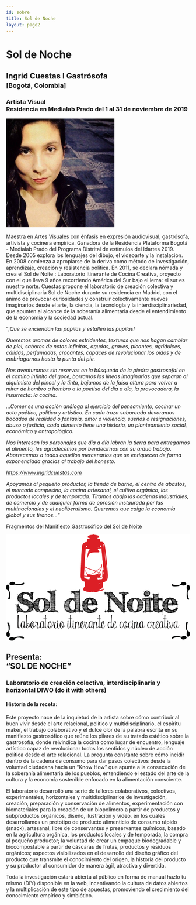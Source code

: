 ```yaml
---
id: sobre
title: Sol de Noche
layout: page2
---
```

<h1 id="sol-de-noche">Sol de Noche</h1>
<h2 id="ingrid-cuestas-i-gastrósofa-bogotá-colombia">Ingrid Cuestas I Gastrósofa <br /><small>[Bogotá, Colombia]</small></h2>
<h3 id="artista-visual-en-residencia-en-medialab-prado-del-1-al-31-de-noviembre-de-2019">Artista Visual<br />Residencia en Medialab Prado del 1 al 31 de noviembre de 2019</h3>

<p><span class="image center"><img src="images/colaboradores/Ingrid.jpg" alt="Ingrid Cuestas" title="Ingrid Cuestas" /></span></p>

<p>Maestra en Artes Visuales con énfasis en expresión audiovisual, gastrósofa, artivista y cocinera empírica. Ganadora de la Residencia Plataforma Bogotá - Medialab Prado del Programa Distrital de estímulos del Idartes 2019. Desde 2005 explora los lenguajes del dibujo, el videoarte y la instalación. En 2008 comienza a apropiarse de la deriva como método de investigación, aprendizaje, creación y resistencia política. En 2011, se declara nómada y crea el Sol de Noite : Laboratorio Itinerante de Cocina Creativa, proyecto con el que lleva 9 años recorriendo América del Sur bajo el lema: el sur es nuestro norte. Cuestas propone el laboratorio de creación colectiva y multidisciplinaria Sol de Noche durante su residencia en Madrid, con el ánimo de provocar curiosidades y construir colectivamente nuevos imaginarios desde el arte, la ciencia, la tecnología y la interdisciplinariedad, que apunten al alcance de la soberanía alimentaria desde el entendimiento de la economía y la sociedad actual.</p>

<p>“<em>¡Que se enciendan las papilas y estallen las pupilas!</p>

<p>Queremos aromas de colores estridentes, texturas que nos hagan cambiar de piel, sabores de notas infinitas, agudas, graves, picantes, agridulces, cálidas, perfumadas, crocantes, capaces de revolucionar los oídos y de embriagarnos hasta la punta del pie.</p>

<p>Nos aventuramos sin reservas en la búsqueda de la piedra gastrosofal en el camino infinito del goce, borramos las líneas imaginarias que separan al alquimista del pincel y la tinta, bajamos de la falsa altura para volver a mirar de hombro a hombro  a  la  poetisa  del  día  a  día,  la  provocadora,  la insurrecta: la cocina.</p>

<p>…Comer es una acción análoga al ejercicio del pensamiento, cocinar un acto poético, político y artístico. En cada trozo saboreado devoramos bocados de realidad o fantasía, amor o violencia,  sueños  o  resignaciones,  abuso  o  justicia, cada alimento tiene una historia, un planteamiento social, económico y antropológico.</p>

<p>Nos interesan los personajes que día a día labran la tierra para entregarnos el alimento, les agradecemos por bendecirnos con su arduo trabajo. Aborrecemos a todos aquellos mercenarios que se enriquecen de forma exponenciada gracias al trabajo del honesto.</p>
<p class="align-right"><a href="https://www.ingridcuestas.com" target="_blank">https://www.ingridcuestas.com</a></p>

<p>Apoyamos al pequeño productor, la tienda de barrio, el centro de abastos, el mercado campesino, la cocina artesanal, el cultivo orgánico, los productos locales y de temporada. Tiramos abajo las cadenas industriales, de comercio y de cualquier forma de opresión instaurada por las multinacionales y el neoliberalismo. Queremos que caiga la economía global y sus tiranos…</em>”</p>

<p>Fragmentos del <a href="https://www.ingridcuestas.com/manifiesto-gastrosofico">Manifiesto Gastrosófico del Sol de Noite</a></p>

<p><span class="image fit white"><img src="images/logosoldenoite.png" /></span></p>
<h2 id="presenta--sol-de-noche">Presenta: <br /> “SOL DE NOCHE”</h2>
<h3 id="laboratorio-de-creación-colectiva-interdisciplinaria-y-horizontal-diwo-do-it-with-others">Laboratorio de creación colectiva, interdisciplinaria y horizontal DIWO (do it with others)</h3>

<h4 id="historia-de-la-receta">Historia de la receta:</h4>
<p>Este proyecto nace de la inquietud de la artista sobre cómo contribuir al buen vivir desde el arte relacional, político y multidisciplinario, el espíritu maker, el trabajo colaborativo y el dulce olor de la palabra escrita en su manifiesto gastrosófico que reúne los pilares de su tratado estético sobre la gastrosofía, donde reivindica la cocina como lugar de encuentro, lenguaje artístico capaz de revolucionar todos los sentidos y núcleo de acción política desde el arte relacional. La pregunta constante sobre cómo incidir dentro de la cadena de consumo para dar pasos colectivos desde la voluntad ciudadana hacia un “Know How” que apunte a la consecución de la soberanía alimentaria de los pueblos, entendiendo el estado del arte de la cultura y la economía sostenible enfocado en la alimentación consciente.</p>

<p>El laboratorio desarrolló una serie de talleres colaborativos, colectivos, experimentales, horizontales y multidisciplinarios de investigación, creación, preparación y conservación de alimentos, experimentación con biomateriales para la creación de un biopolímero a partir de productos y subproductos orgánicos, diseño, ilustración y vídeo, en los cuales desarrollamos un prototipo de producto alimenticio de consumo rápido (snack), artesanal, libre de conservantes y preservantes químicos, basado en la agricultura orgánica, los productos locales y de temporada, la compra al pequeño productor; la voluntad de crear un  empaque biodegradable y biocompostable a partir de cáscaras de frutas, productos y residuos orgánicos; aspectos visibilizados en el desarrollo del diseño gráfico del producto que transmite el conocimiento del origen, la historia del producto y su productor al consumidor de manera ágil, atractiva y divertida.</p>

<p>Toda la investigación estará abierta al público en forma de manual hazlo tu mismo (DIY) disponible en la web, incentivando la cultura de datos abiertos y la multiplicación de este tipo de apuestas, promoviendo el crecimiento del conocimiento empírico y simbiótico.</p>
